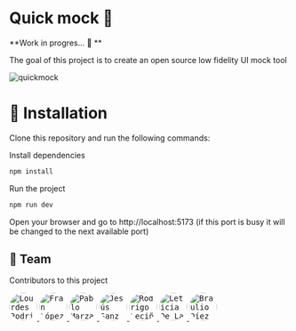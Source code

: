 # Quick mock 🎨

**Work in progres... 🚧 **

The goal of this project is to create an open source low fidelity UI mock tool 

![quickmock](https://github.com/user-attachments/assets/a26e7302-0847-4377-80f0-39098791b371)

# 🚀 Installation

Clone this repository and run the following commands:

Install dependencies

```bash
npm install
```

Run the project

```bash
npm run dev
```

Open your browser and go to http://localhost:5173 (if this port is busy it will be changed to the next available port)

## 👥 Team

Contributors to this project

<p align="left">
  <a href="https://github.com/LourdesRsdp">
    <kbd><img src="https://github.com/LourdesRsdp.png" alt="Lourdes Rodriguez" width="50" height="50" style="border-radius: 50%;"></kbd>
  </a>
  <a href="https://github.com/Franlop7">
    <kbd><img src="https://github.com/Franlop7.png" alt="Fran López" width="50" height="50" style="border-radius: 50%;"></kbd>
  </a>
  <a href="https://github.com/oleojake">
    <kbd><img src="https://github.com/oleojake.png" alt="Pablo Marzal" width="50" height="50" style="border-radius: 50%;"></kbd>
  </a>
  <a href="https://github.com/jsanzdev">
    <kbd><img src="https://github.com/jsanzdev.png" alt="Jesús Sanz" width="50" height="50" style="border-radius: 50%;"></kbd>
  </a>
  <a href="https://github.com/devrodrigolec">
    <kbd><img src="https://github.com/devrodrigolec.png" alt="Rodrigo Leciñana" width="50" height="50" style="border-radius: 50%;"></kbd>
  </a>
  <a href="https://github.com/deletidev">
    <kbd><img src="https://github.com/deletidev.png" alt="Leticia De La Osa" width="50" height="50" style="border-radius: 50%;"></kbd>
  </a>
  <a href="https://github.com/brauliodiez">
    <kbd><img src="https://github.com/brauliodiez.png" alt="Braulio Díez" width="50" height="50" style="border-radius: 50%;"></kbd>
  </a>
</p>
